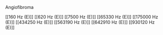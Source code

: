 Angiofibroma

[[160 Hz (E)]]
[[620 Hz (E)]]
[[7500 Hz (E)]]
[[65330 Hz (E)]]
[[175000 Hz (E)]]
[[434250 Hz (E)]]
[[563190 Hz (E)]]
[[642910 Hz (E)]]
[[930120 Hz (E)]]